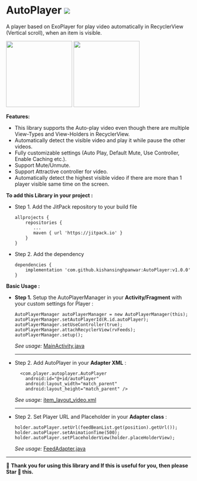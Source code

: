 

# AutoPlayer [![](https://jitpack.io/v/kishansinghpanwar/AutoPlayer.svg)](https://jitpack.io/#kishansinghpanwar/AutoPlayer)
A player based on ExoPlayer for play video automatically in RecyclerView (Vertical scroll), when an item is visible.

<img src="https://github.com/kishansinghpanwar/AutoPlayer/blob/master/Screenshots/screenshot-1.png" width="180" >    <img src="https://github.com/kishansinghpanwar/AutoPlayer/blob/master/Screenshots/screenshot-2.png" width="180">

 **Features:**
 - This library supports the Auto-play video even though there are multiple View-Types and View-Holders in RecyclerView.
 -  Automatically detect the visible video and play it while pause the other videos.
- Fully customizable settings (Auto Play, Default Mute, Use Controller, Enable Caching etc.).
- Support Mute/Unmute.
- Support Attractive controller for video.
- Automatically detect the highest visible video if there are more than 1 player visible same time on the screen.


 **To add this Library in your project :**
 - Step 1. Add the JitPack repository to your build file
    
    
	```
	allprojects {
	    repositories {
	       ...
	       maven { url 'https://jitpack.io' }
	    }
	}
	 ```  
   
 - Step 2. Add the dependency
	```
	dependencies {
	    implementation 'com.github.kishansinghpanwar:AutoPlayer:v1.0.0'
	}
	```
**Basic Usage :**
- **Step 1.** Setup the AutoPlayerManager in your **Activity/Fragment** with your custom settings for Player :

	```
	AutoPlayerManager autoPlayerManager = new AutoPlayerManager(this);  
    autoPlayerManager.setAutoPlayerId(R.id.autoPlayer);  
    autoPlayerManager.setUseController(true);  
    autoPlayerManager.attachRecyclerView(rvFeeds);  
    autoPlayerManager.setup();
	```
	*See usage:* [MainActivity.java](https://github.com/kishansinghpanwar/AutoPlayer/blob/master/app/src/main/java/com/example/autoplayer/MainActivity.java)
	
  ------
  
- Step 2. Add AutoPlayer in your **Adapter XML** :
  ```
	<com.player.autoplayer.AutoPlayer  
	  android:id="@+id/autoPlayer"  
	  android:layout_width="match_parent"  
	  android:layout_height="match_parent" />
  ```
  *See usage:* [item_layout_video.xml](https://github.com/kishansinghpanwar/AutoPlayer/blob/master/app/src/main/res/layout/item_layout_video.xml)
  	
  ------
  
 - Step 2. Set Player URL and Placeholder in your **Adapter class** :
	  ```
	holder.autoPlayer.setUrl(feedBeanList.get(position).getUrl());  
	holder.autoPlayer.setAnimationTime(500);  
	holder.autoPlayer.setPlaceholderView(holder.placeHolderView);
	  ```
	  *See usage:* [FeedAdapter.java](https://github.com/kishansinghpanwar/AutoPlayer/blob/master/app/src/main/java/com/example/autoplayer/adapter/FeedAdapter.java)
	  
  ------
  
🌟 **Thank you for using this library and If this is useful for you, then please Star 🌟 this.**

